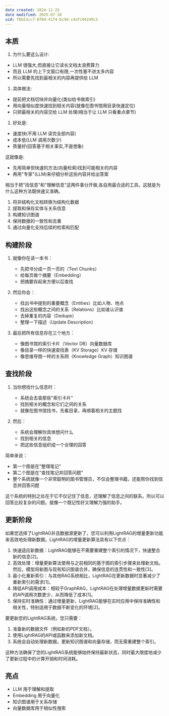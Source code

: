 ```yaml
---
date created: 2024-11-25
date modified: 2025-07-10
uid: f6b53cc7-8f0d-41f4-bc9d-c4afc04249c3
---
```

## 本质

1. 为什么要这么设计:
- LLM 很强大,但直接让它读长文档太浪费算力
- 而且 LLM 的上下文窗口有限,一次性塞不进太多内容
- 所以需要先找到最相关的内容再提供给 LLM

1. 具体做法:
- 提前把文档切块并向量化(类似给书做索引)
- 用向量相似度快速找到相关内容(就像在图书馆用目录快速定位)
- 只把最相关的内容交给 LLM 处理(相当于让 LLM 只看重点章节)

1. 好处是:
- 速度快(不用 LLM 读完全部内容)
- 成本低(LLM 调用次数少)
- 质量好(回答基于相关事实,不是想象)

这就像是:

- 先用简单但快速的方法(向量检索)找到可能相关的内容
- 再用"专家"(LLM)来仔细分析这些内容并给出答案

相当于把"找信息"和"理解信息"这两件事分开做,各自用最合适的工具。这就是为什么这种方法既快速又准确。

1. 将非结构化文档转换为结构化数据
2. 提取和保存实体与关系信息
3. 构建知识图谱
4. 保持数据的一致性和去重
5. 通过向量化支持后续的检索和匹配

## 构建阶段

1. 就像你在读一本书：
   - 先把书分成一页一页的（Text Chunks）
   - 给每页做个摘要（Embedding）
   - 把摘要存起来方便以后查找

2. 然后你会：
   - 找出书中提到的重要概念（Entities）比如人物、地点
   - 找出这些概念之间的关系（Relations）比如谁认识谁
   - 去掉重复的内容（Dedupe）
   - 整理一下描述（Update Description）

3. 最后把所有信息存在三个地方：
   - 像图书馆的索引卡片（Vector DB）向量数据库
   - 像目录一样的快速查找表（KV Storage）KV 存储
   - 像思维导图一样的关系网（Knowledge Graph）知识图谱

## 查找阶段

1. 当你想找什么信息时：
   - 系统会去查那些"索引卡片"
   - 找到相关的概念和它们之间的关系
   - 就像在图书馆找书，先看目录，再顺着相关的主题找

2. 然后：
   - 系统会理解你具体想问什么
   - 找到相关的信息
   - 把这些信息组织成一个合理的回答

简单来说：

- 第一个图是在"整理笔记"
- 第二个图是在"查找笔记并回答问题"
- 整个系统就像一个非常聪明的图书管理员，不仅会整理书籍，还能帮你找到信息并回答问题

这个系统的特别之处在于它不仅记住了信息，还理解了信息之间的联系，所以可以回答比较复杂的问题。就像一个既记性好又理解力强的助手。

## 更新阶段

如果您选择了LightRAG并且数据源更新了，您可以利用LightRAG的增量更新功能来高效地处理新数据。LightRAG的增量更新算法具有以下优点：

1. 快速适应新数据：LightRAG能够在不需要重建整个索引的情况下，快速整合新的信息[2]。
2. 高效处理：增量更新算法使用与之前相同的基于图的索引步骤来处理新文档。然后，模型将新图与现有知识图谱合并，确保信息的连贯性和一致性[3]。
3. 最小化重新索引：与其他RAG系统相比，LightRAG在更新数据时显著减少了重新索引的需求[1]。
4. 降低API调用成本：相较于GraphRAG，LightRAG在处理增量数据更新时需要的API调用次数更少，从而降低了成本[1]。
5. 保持实时准确性：通过增量更新，LightRAG能够在实时应用中保持准确性和相关性，特别适用于数据不断变化的环境[2]。

要更新您的LightRAG系统，您只需要：

1. 准备新的数据文件（例如新的PDF文档）。
2. 使用LightRAG的API或函数来添加新文档。
3. 系统会自动处理新数据，更新知识图谱和向量存储，而无需重建整个索引。

这种方法确保了您的LightRAG系统能够始终保持最新状态，同时最大限度地减少了更新过程中的计算开销和时间消耗。

## 亮点

- LLM 用于理解和提取
- Embedding 用于向量化
- 知识图谱用于关系存储
- 向量数据库用于相似性搜索
